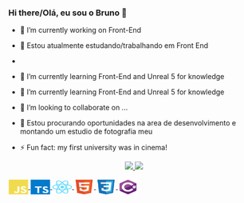 ### Hi there/Olá, eu sou o Bruno 👋

- 🔭 I’m currently working on Front-End
- 🔭 Estou atualmente estudando/trabalhando em Front End
- 
- 🌱 I’m currently learning Front-End and Unreal 5 for knowledge
- 🌱 I’m currently learning Front-End and Unreal 5 for knowledge

- 👯 I’m looking to collaborate on ...
- 👯 Estou procurando oportunidades na area de desenvolvimento e montando um estudio de fotografia meu

- ⚡ Fun fact: my first university was in cinema!

<div align="center">
  <a href="https://github.com/BrunoOchoa">
  <img height="180em" src="https://github-readme-stats.vercel.app/api?username=brunoochoa&show_icons=true&theme=dark&include_all_commits=true&count_private=true"/>
  <img height="180em" src="https://github-readme-stats.vercel.app/api/top-langs/?username=brunoochoa&layout=compact&langs_count=7&theme=dark"/>
</div>

<div style="display: inline_block"><br>
  <img align="center" alt="Rafa-Js" height="30" width="40" src="https://raw.githubusercontent.com/devicons/devicon/master/icons/javascript/javascript-plain.svg">
  <img align="center" alt="Rafa-Ts" height="30" width="40" src="https://raw.githubusercontent.com/devicons/devicon/master/icons/typescript/typescript-plain.svg">
  <img align="center" alt="Rafa-React" height="30" width="40" src="https://raw.githubusercontent.com/devicons/devicon/master/icons/react/react-original.svg">
  <img align="center" alt="Rafa-HTML" height="30" width="40" src="https://raw.githubusercontent.com/devicons/devicon/master/icons/html5/html5-original.svg">
  <img align="center" alt="Rafa-CSS" height="30" width="40" src="https://raw.githubusercontent.com/devicons/devicon/master/icons/css3/css3-original.svg">
  <img align="center" alt="Rafa-Csharp" height="30" width="40" src="https://raw.githubusercontent.com/devicons/devicon/master/icons/csharp/csharp-original.svg">
</div>
